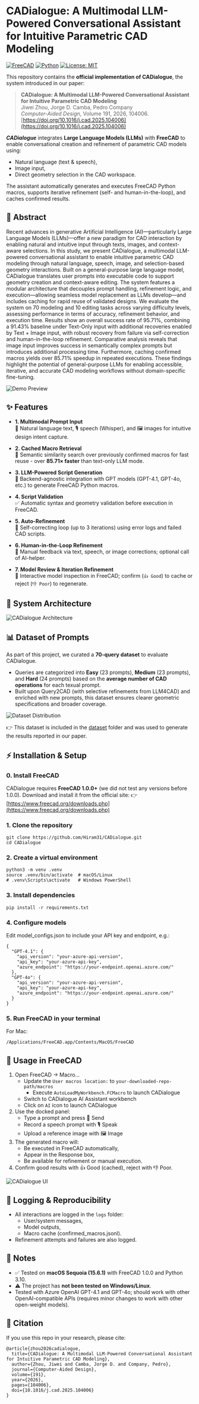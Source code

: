 # CADialogue: A Multimodal LLM-Powered Conversational Assistant for Intuitive Parametric CAD Modeling

[![FreeCAD](https://img.shields.io/badge/FreeCAD-1.0.0+-orange)](https://www.freecad.org/)
[![Python](https://img.shields.io/badge/Python-3.10+-blue)]()
[![License: MIT](https://img.shields.io/badge/License-MIT-green.svg)]()

This repository contains the **official implementation of CADialogue**, the system introduced in our paper:

> **CADialogue: A Multimodal LLM-Powered Conversational Assistant for Intuitive Parametric CAD Modeling**  
> Jiwei Zhou, Jorge D. Camba, Pedro Company  
> *Computer-Aided Design*, Volume 191, 2026, 104006.  
> [https://doi.org/10.1016/j.cad.2025.104006](https://doi.org/10.1016/j.cad.2025.104006)

_**CADialogue**_ integrates **Large Language Models (LLMs)** with **FreeCAD** to enable conversational creation and refinement of parametric CAD models using:
- Natural language (text & speech),
- Image input,
- Direct geometry selection in the CAD workspace.

The assistant automatically generates and executes FreeCAD Python macros, supports iterative refinement (self- and human-in-the-loop), and caches confirmed results.


## 🔎 Abstract
Recent advances in generative Artificial Intelligence (AI)—particularly Large Language Models (LLMs)—offer a new paradigm for CAD interaction by enabling natural and intuitive input through texts, images, and context-aware selections. In this study, we present CADialogue, a multimodal LLM-powered conversational assistant to enable intuitive parametric CAD modeling through natural language, speech, image, and selection-based geometry interactions. Built on a general-purpose large language model, CADialogue translates user prompts into executable code to support geometry creation and context-aware editing. The system features a modular architecture that decouples prompt handling, refinement logic, and execution—allowing seamless model replacement as LLMs develop—and includes caching for rapid reuse of validated designs. We evaluate the system on 70 modeling and 10 editing tasks across varying difficulty levels, assessing performance in terms of accuracy, refinement behavior, and execution time. Results show an overall success rate of 95.71%, combining a 91.43% baseline under Text-Only input with additional recoveries enabled by Text + Image input, with robust recovery from failure via self-correction and human-in-the-loop refinement. Comparative analysis reveals that image input improves success in semantically complex prompts but introduces additional processing time. Furthermore, caching confirmed macros yields over 85.71% speedup in repeated executions. These findings highlight the potential of general-purpose LLMs for enabling accessible, iterative, and accurate CAD modeling workflows without domain-specific fine-tuning.

![Demo Preview](./assets/Demo.gif)

## ✨ Features
- **1. Multimodal Prompt Input**  
  📝 Natural language text, 🎙 speech (Whisper), and 🖼 images for intuitive design intent capture.

- **2. Cached Macro Retrieval**  
  💾 Semantic similarity search over previously confirmed macros for fast reuse - over **85.71× faster** than text-only LLM mode.

- **3. LLM-Powered Script Generation**  
  🤖 Backend-agnostic integration with GPT models (GPT-4.1, GPT-4o, etc.) to generate FreeCAD Python macros.

- **4. Script Validation**  
  ✅ Automatic syntax and geometry validation before execution in FreeCAD.

- **5. Auto-Refinement**  
  🔁 Self-correcting loop (up to 3 iterations) using error logs and failed CAD scripts.

- **6. Human-in-the-Loop Refinement**  
  🙋 Manual feedback via text, speech, or image corrections; optional call of AI-helper.

- **7. Model Review & Iteration Refinement**  
  👀 Interactive model inspection in FreeCAD; confirm (`👍 Good`) to cache or reject (`👎 Poor`) to regenerate.


## 🧩 System Architecture
![CADialogue Architecture](assets/Figure_1.png)


## 📊 Dataset of Prompts

As part of this project, we curated a **70-query dataset** to evaluate CADialogue.
- Queries are categorized into **Easy** (23 prompts), **Medium** (23 prompts), and **Hard** (24 prompts) based on the **average number of CAD operations** for each texual prompt.
- Built upon Query2CAD (with selective refinements from LLM4CAD) and enriched with new prompts, this dataset ensures clearer geometric specifications and broader coverage.

![Dataset Distribution](assets/Figure_3.png)

👉 This dataset is included in the [dataset](./dataset/) folder and was used to generate the results reported in our paper.

## ⚡ Installation & Setup

### 0. Install FreeCAD
CADialogue requires **FreeCAD 1.0.0+** (we did not test any versions before 1.0.0).
Download and install it from the official site:
👉 [https://www.freecad.org/downloads.php](https://www.freecad.org/downloads.php)


### 1. Clone the repository
```
git clone https://github.com/Hiram31/CADialogue.git
cd CADialogue
```

### 2. Create a virtual environment
```
python3 -m venv .venv
source .venv/bin/activate  # macOS/Linux
# .venv\Scripts\activate   # Windows PowerShell
```

### 3. Install dependencies
```
pip install -r requirements.txt
```

### 4. Configure models
Edit model_configs.json to include your API key and endpoint, e.g.:
```
{
  "GPT-4.1": {
    "api_version": "your-azure-api-version",
    "api_key": "your-azure-api-key",
    "azure_endpoint": "https://your-endpoint.openai.azure.com/"
  },
  "GPT-4o": {
    "api_version": "your-azure-api-version",
    "api_key": "your-azure-api-key",
    "azure_endpoint": "https://your-endpoint.openai.azure.com/"
  }
}
```

### 5. Run FreeCAD in your terminal
For Mac:
```
/Applications/FreeCAD.app/Contents/MacOS/FreeCAD
```

## 🚀 Usage in FreeCAD
1. Open FreeCAD → Macro...
   - Update the `User macros location:` to `your-downloaded-repo-path/macros`
     - Execute `AutoLoadMyWorkbench.FCMacro` to launch CADialogue
   - Switch to CADialogue AI Assistant workbench
   - Click on `AI` icon to launch CADialogue
2. Use the docked panel:
    - Type a prompt and press 🚀 Send
    - Record a speech prompt with 🎙 Speak
    - Upload a reference image with 🖼 Image
3. The generated macro will:
   - Be executed in FreeCAD automatically,
   - Appear in the Response box,
   - Be available for refinement or manual execution.
4. Confirm good results with 👍 Good (cached), reject with 👎 Poor.

![CADialogue UI](assets/Figure_2_1.jpg)

## 📝 Logging & Reproducibility
- All interactions are logged in the `logs` folder:
   - User/system messages,
   - Model outputs,
   - Macro cache (confirmed_macros.jsonl).
 - Refinement attempts and failures are also logged.

## 📌 Notes
- ✅ Tested on **macOS Sequoia (15.6.1)** with FreeCAD 1.0.0 and Python 3.10.  
- ⚠️ The project has **not been tested on Windows/Linux**.
- Tested with Azure OpenAI GPT-4.1 and GPT-4o; should work with other OpenAI-compatible APIs (requires minor changes to work with other open-weight models).

## 🙌 Citation
If you use this repo in your research, please cite:
```
@article{zhou2026cadialogue,
  title={CADialogue: A Multimodal LLM-Powered Conversational Assistant for Intuitive Parametric CAD Modeling},
  author={Zhou, Jiwei and Camba, Jorge D. and Company, Pedro},
  journal={Computer-Aided Design},
  volume={191},
  year={2026},
  pages={104006},
  doi={10.1016/j.cad.2025.104006}
}
```